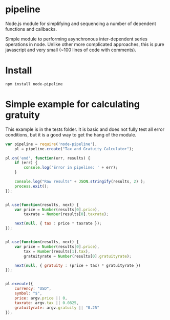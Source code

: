 pipeline
========

Node.js module for simplifying and sequencing a number of dependent functions and callbacks.

Simple module to performing asynchronous inter-dependent series operations in node.  Unlike other more complicated approaches, this is pure javascript and very small (~100 lines of code with comments).

# Install
```
npm install node-pipeline
```

# Simple example for calculating gratuity
This example is in the tests folder.  It is basic and does not fully test all error conditions, but it is a good way to get the hang of the module.

``` javascript
var pipeline = require('node-pipeline'),
	pl = pipeline.create("Tax and Gratuity Calculator");

pl.on('end', function(err, results) {
	if (err) {
		console.log('Error in pipeline: ' + err);
	}

	console.log("Raw results" + JSON.stringify(results, 2) );
	process.exit();
});


pl.use(function(results, next) {
	var price = Number(results[0].price),
		taxrate = Number(results[0].taxrate);

	next(null, { tax : price * taxrate });
});


pl.use(function(results, next) {
	var price = Number(results[0].price),
		tax = Number(results[1].tax),
		gratuityrate = Number(results[0].gratuityrate);

	next(null, { gratuity : (price + tax) * gratuityrate }) 
});


pl.execute({
	currency: "USD",
	symbol: "$",
	price: argv.price || 0,
	taxrate: argv.tax || 0.0825,
	gratuityrate: argv.gratuity || "0.25"
});
```
